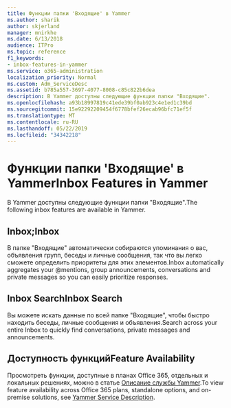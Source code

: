 ```yaml
---
title: Функции папки 'Входящие' в Yammer
ms.author: sharik
author: skjerland
manager: mnirkhe
ms.date: 6/13/2018
audience: ITPro
ms.topic: reference
f1_keywords:
- inbox-features-in-yammer
ms.service: o365-administration
localization_priority: Normal
ms.custom: Adm_ServiceDesc
ms.assetid: b785a557-3697-4077-8008-c85c822b6dea
description: В Yammer доступны следующие функции папки "Входящие".
ms.openlocfilehash: a93b18997819c41ede39bf0ab923c4e1ed1c39bd
ms.sourcegitcommit: 15e92292209454f6778bfef26ecab96bfc71ef5f
ms.translationtype: MT
ms.contentlocale: ru-RU
ms.lasthandoff: 05/22/2019
ms.locfileid: "34342218"
---
```

# <a name="inbox-features-in-yammer"></a><span data-ttu-id="e9a00-103">Функции папки 'Входящие' в Yammer</span><span class="sxs-lookup"><span data-stu-id="e9a00-103">Inbox Features in Yammer</span></span>

<span data-ttu-id="e9a00-104">В Yammer доступны следующие функции папки "Входящие".</span><span class="sxs-lookup"><span data-stu-id="e9a00-104">The following inbox features are available in Yammer.</span></span>
  
## <a name="inbox"></a><span data-ttu-id="e9a00-105">Inbox;</span><span class="sxs-lookup"><span data-stu-id="e9a00-105">Inbox</span></span>
<span data-ttu-id="e9a00-106"><a name="bkmk_Inbox"> </a></span><span class="sxs-lookup"><span data-stu-id="e9a00-106"></span></span>

<span data-ttu-id="e9a00-107">В папке "Входящие" автоматически собираются упоминания о вас, объявления групп, беседы и личные сообщения, так что вы легко сможете определить приоритеты для этих элементов.</span><span class="sxs-lookup"><span data-stu-id="e9a00-107">Inbox automatically aggregates your @mentions, group announcements, conversations and private messages so you can easily prioritize responses.</span></span>
  
## <a name="inbox-search"></a><span data-ttu-id="e9a00-108">Inbox Search</span><span class="sxs-lookup"><span data-stu-id="e9a00-108">Inbox Search</span></span>
<span data-ttu-id="e9a00-109"><a name="bkmk_InboxSearch"> </a></span><span class="sxs-lookup"><span data-stu-id="e9a00-109"></span></span>

<span data-ttu-id="e9a00-110">Вы можете искать данные по всей папке "Входящие", чтобы быстро находить беседы, личные сообщения и объявления.</span><span class="sxs-lookup"><span data-stu-id="e9a00-110">Search across your entire Inbox to quickly find conversations, private messages and announcements.</span></span>
  
## <a name="feature-availability"></a><span data-ttu-id="e9a00-111">Доступность функций</span><span class="sxs-lookup"><span data-stu-id="e9a00-111">Feature Availability</span></span>
<span data-ttu-id="e9a00-112"><a name="bkmk_InboxSearch"> </a></span><span class="sxs-lookup"><span data-stu-id="e9a00-112"></span></span>

<span data-ttu-id="e9a00-113">Просмотреть функции, доступные в планах Office 365, отдельных и локальных решениях, можно в статье [Описание службы Yammer](yammer-service-description.md).</span><span class="sxs-lookup"><span data-stu-id="e9a00-113">To view feature availability across Office 365 plans, standalone options, and on-premise solutions, see [Yammer Service Description](yammer-service-description.md).</span></span>
  

